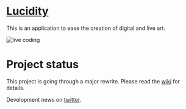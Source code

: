 # [Lucidity](https://github.com/luciditeam/lucidity/wiki/Lucidity)

This is an application to ease the creation of digital and live art.

![live coding](http://i65.tinypic.com/wk011w.png)

# Project status

This project is going through a major rewrite. Please read the [wiki](https://github.com/luciditeam/lucidity/wiki/Lucidity) for details.

Development news on [twitter](http://twitter.com/lucidityio).
